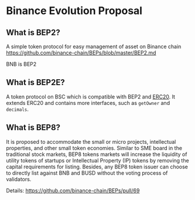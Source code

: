 # Binance Evolution Proposal

## What is BEP2?

A simple token protocol for easy management of asset on Binance chain <https://github.com/binance-chain/BEPs/blob/master/BEP2.md>

BNB is BEP2

## What is BEP2E?

A token protocol on BSC which is compatible with BEP2 and [ERC20](https://eips.ethereum.org/EIPS/eip-20). It extends ERC20 and contains more interfaces, such as `getOwner` and `decimals`.

## What is BEP8?

It is proposed to accommodate the small or micro projects, intellectual properties, and other small token economies. Similar to SME board in the traditional stock markets, BEP8 tokens markets will increase the liquidity of utility tokens of startups or Intellectual Property (IP) tokens by removing the capital requirements for listing. Besides, any BEP8 token issuer can choose to directly list against BNB and BUSD without the voting process of validators.

Details: <https://github.com/binance-chain/BEPs/pull/69>